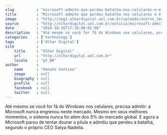 ```yaml
---
slug          : "microsoft-admite-que-perdeu-batalha-nos-celulares-e-e-hora-de-seguir-em-frente"
title         : "Microsoft admite que perdeu batalha nos celulares e é hora de seguir em frente"
image         : "http://img1.olhardigital.uol.com.br/uploads/acervo_imagens/2016/09/20160926122636_660_420.jpg"
source        : "http://olhardigital.uol.com.br/noticia/microsoft-admite-que-perdeu-batalha-nos-celulares-e-e-hora-de-seguir-em-frente/63414"
date          : "2016-10-26T17:10:00-02:00"
description   : "Até mesmo se você for fã do Windows nos celulares, precisa admitir: a Microsoft nunca engrenou neste mercado. Mesmo em seus melhores momentos, o sistema nunca foi além dos 5% do mercado global. E agora a Microsoft parou de tentar dourar a pílula e admitiu que perdeu a batalha, segundo o próprio CEO Satya Nadella."
categories    : ['technology']
tags          : ['Olhar Digital']
site          :
    title     : "Olhar Digital"
    url       : "http://olhardigital.uol.com.br"
    locale    : "pt_BR"
author        :
    name      : "Renato Santino"
    image     : null
    biography : null
    profile   : null
    facebook  : null
    twitter   : null
---
```


Até mesmo se você for fã do Windows nos celulares, precisa admitir: a Microsoft nunca engrenou neste mercado. Mesmo em seus melhores momentos, o sistema nunca foi além dos 5% do mercado global. E agora a Microsoft parou de tentar dourar a pílula e admitiu que perdeu a batalha, segundo o próprio CEO Satya Nadella.
